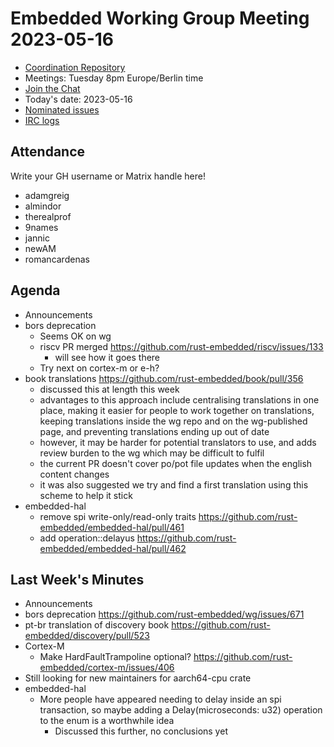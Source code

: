 # Embedded Working Group Meeting 2023-05-16

* [Coordination Repository]
* Meetings: Tuesday 8pm Europe/Berlin time
* [Join the Chat]
* Today's date: 2023-05-16
* [Nominated issues](https://github.com/search?q=org%3Arust-embedded+label%3Anominated+is%3Aopen&type=Issues)
* [IRC logs]

[Coordination Repository]: https://github.com/rust-embedded/wg
[Join the Chat]: https://matrix.to/#/#rust-embedded:matrix.org
[IRC logs]: https://libera.irclog.whitequark.org/rust-embedded/2023-05-16

## Attendance

Write your GH username or Matrix handle here!

* adamgreig
* almindor
* therealprof
* 9names
* jannic
* newAM
* romancardenas

## Agenda

* Announcements
* bors deprecation
    * Seems OK on wg
    * riscv PR merged https://github.com/rust-embedded/riscv/issues/133
        * will see how it goes there
    * Try next on cortex-m or e-h?
* book translations https://github.com/rust-embedded/book/pull/356
    * discussed this at length this week
    * advantages to this approach include centralising translations in one place, making it easier for people to work together on translations, keeping translations inside the wg repo and on the wg-published page, and preventing translations ending up out of date
    * however, it may be harder for potential translators to use, and adds review burden to the wg which may be difficult to fulfil
    * the current PR doesn't cover po/pot file updates when the english content changes
    * it was also suggested we try and find a first translation using this scheme to help it stick
* embedded-hal
    * remove spi write-only/read-only traits https://github.com/rust-embedded/embedded-hal/pull/461
    * add operation::delayus https://github.com/rust-embedded/embedded-hal/pull/462

## Last Week's Minutes

* Announcements
* bors deprecation https://github.com/rust-embedded/wg/issues/671
* pt-br translation of discovery book https://github.com/rust-embedded/discovery/pull/523
* Cortex-M
    * Make HardFaultTrampoline optional? https://github.com/rust-embedded/cortex-m/issues/406
* Still looking for new maintainers for aarch64-cpu crate
* embedded-hal
    * More people have appeared needing to delay inside an spi transaction, so maybe adding a Delay(microseconds: u32) operation to the enum is a worthwhile idea
        * Discussed this further, no conclusions yet

